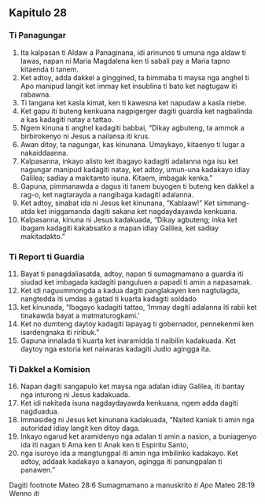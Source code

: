 Kapitulo 28
-----------

### Ti Panagungar

1. Ita kalpasan ti Aldaw a Panaginana, idi arinunos ti umuna nga aldaw ti lawas, napan ni Maria Magdalena ken ti sabali pay a Maria tapno kitaenda ti tanem.
2. Ket adtoy, adda dakkel a ginggined, ta bimmaba ti maysa nga anghel ti Apo manipud langit ket immay ket insublina ti bato ket nagtugaw iti rabawna.
3. Ti langana ket kasla kimat, ken ti kawesna ket napudaw a kasla niebe.
4. Ket gapu iti buteng kenkuana nagpigerger dagiti guardia ket nagbalinda a kas kadagiti natay a tattao.
5. Ngem kinuna ti anghel kadagiti babbai, “Dikay agbuteng, ta ammok a birbirokenyo ni Jesus a nailansa iti krus.
6. Awan ditoy, ta nagungar, kas kinunana. Umaykayo, kitaenyo ti lugar a nakaiddaanna.
7. Kalpasanna, inkayo alisto ket ibagayo kadagiti adalanna nga isu ket nagungar manipud kadagiti natay, ket adtoy, umun-una kadakayo idiay Galilea; sadiay a makitamto isuna. Kitaem, imbagak kenka.”
8. Gapuna, pimmanawda a dagus iti tanem buyogen ti buteng ken dakkel a rag-o, ket nagtarayda a nangibaga kadagiti adalanna.
9. Ket adtoy, sinabat ida ni Jesus ket kinunana, “Kablaaw!” Ket simmang-atda ket iniggamanda dagiti sakana ket nagdaydayawda kenkuana.
10. Kalpasanna, kinuna ni Jesus kadakuada, “Dikay agbuteng; inka ket ibagam kadagiti kakabsatko a mapan idiay Galilea, ket sadiay makitadakto.”

### Ti Report ti Guardia

11. Bayat ti panagdaliasatda, adtoy, napan ti sumagmamano a guardia iti siudad ket imbagada kadagiti panguluen a papadi ti amin a napasamak.
12. Ket idi naguummongda a kadua dagiti panglakayen ken nagtulagda, nangtedda iti umdas a gatad ti kuarta kadagiti soldado
13. ket kinunada, “Ibagayo kadagiti tattao, ‘Immay dagiti adalanna iti rabii ket tinakawda bayat a matmaturogkami.’
14. Ket no dumteng daytoy kadagiti lapayag ti gobernador, pennekenmi ken isardengnaka iti riribuk.”
15. Gapuna innalada ti kuarta ket inaramidda ti naibilin kadakuada. Ket daytoy nga estoria ket naiwaras kadagiti Judio agingga ita.

### Ti Dakkel a Komision

16. Napan dagiti sangapulo ket maysa nga adalan idiay Galilea, iti bantay nga inturong ni Jesus kadakuada.
17. Ket idi nakitada isuna nagdaydayawda kenkuana, ngem adda dagiti nagduadua.
18. Immasideg ni Jesus ket kinunana kadakuada, “Naited kaniak ti amin nga autoridad idiay langit ken ditoy daga.
19. Inkayo ngarud ket aramidenyo nga adalan ti amin a nasion, a buniagenyo ida iti nagan ti Ama ken ti Anak ken ti Espiritu Santo,
20. nga isuroyo ida a mangtungpal iti amin nga imbilinko kadakayo. Ket adtoy, addaak kadakayo a kanayon, agingga iti panungpalan ti panawen.”

Dagiti footnote
Mateo 28:6 Sumagmamano a manuskrito *ti Apo*
Mateo 28:19 Wenno *iti*
